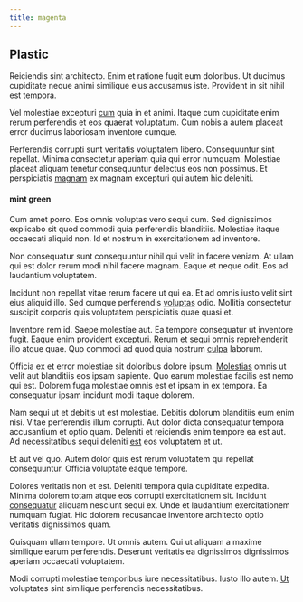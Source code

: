 ```yaml
---
title: magenta
---
```


## Plastic

Reiciendis sint architecto. Enim et ratione fugit eum doloribus. Ut ducimus cupiditate neque animi similique eius accusamus iste. Provident in sit nihil est tempora.

Vel molestiae excepturi [cum](/eos/invoice_parsing.md) quia in et animi. Itaque cum cupiditate enim rerum perferendis et eos quaerat voluptatum. Cum nobis a autem placeat error ducimus laboriosam inventore cumque.

Perferendis corrupti sunt veritatis voluptatem libero. Consequuntur sint repellat. Minima consectetur aperiam quia qui error numquam. Molestiae placeat aliquam tenetur consequuntur delectus eos non possimus. Et perspiciatis [magnam](/dolore/odio/dignissimos/ut/dam_vista_multi_state.md) ex magnam excepturi qui autem hic deleniti.

#### mint green

Cum amet porro. Eos omnis voluptas vero sequi cum. Sed dignissimos explicabo sit quod commodi quia perferendis blanditiis. Molestiae itaque occaecati aliquid non. Id et nostrum in exercitationem ad inventore.

Non consequatur sunt consequuntur nihil qui velit in facere veniam. At ullam qui est dolor rerum modi nihil facere magnam. Eaque et neque odit. Eos ad laudantium voluptatem.

Incidunt non repellat vitae rerum facere ut qui ea. Et ad omnis iusto velit sint eius aliquid illo. Sed cumque perferendis [voluptas](/dolore/nemo/green.md) odio. Mollitia consectetur suscipit corporis quis voluptatem perspiciatis quae quasi et.

Inventore rem id. Saepe molestiae aut. Ea tempore consequatur ut inventore fugit. Eaque enim provident excepturi. Rerum et sequi omnis reprehenderit illo atque quae. Quo commodi ad quod quia nostrum [culpa](/dolore/et/calculate.md) laborum.

Officia ex et error molestiae sit doloribus dolore ipsum. [Molestias](/facere/adipisci/quantifying_tasty_rubber_pants.md) omnis ut velit aut blanditiis eos ipsam sapiente. Quo earum molestiae facilis est nemo qui est. Dolorem fuga molestiae omnis est et ipsam in ex tempora. Ea consequatur ipsam incidunt modi itaque dolorem.

Nam sequi ut et debitis ut est molestiae. Debitis dolorum blanditiis eum enim nisi. Vitae perferendis illum corrupti. Aut dolor dicta consequatur tempora accusantium et optio quam. Deleniti et reiciendis enim tempore ea est aut. Ad necessitatibus sequi deleniti [est](/facere/temporibus/consequatur/licensed_soft_shirt.md) eos voluptatem et ut.

Et aut vel quo. Autem dolor quis est rerum voluptatem qui repellat consequuntur. Officia voluptate eaque tempore.

Dolores veritatis non et est. Deleniti tempora quia cupiditate expedita. Minima dolorem totam atque eos corrupti exercitationem sit. Incidunt [consequatur](/eos/est/ut/metal.md) aliquam nesciunt sequi ex. Unde et laudantium exercitationem numquam fugiat. Hic dolorem recusandae inventore architecto optio veritatis dignissimos quam.

Quisquam ullam tempore. Ut omnis autem. Qui ut aliquam a maxime similique earum perferendis. Deserunt veritatis ea dignissimos dignissimos aperiam occaecati voluptatem.

Modi corrupti molestiae temporibus iure necessitatibus. Iusto illo autem. [Ut](/consequatur/ipsam/steel_namibia_kiribati.md) voluptates sint similique perferendis necessitatibus.
